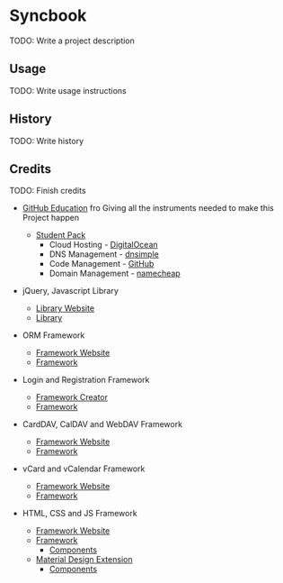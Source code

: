 # Syncbook

TODO: Write a project description

## Usage

TODO: Write usage instructions

## History

TODO: Write history

## Credits

TODO: Finish credits

- [GitHub Education](https://education.github.com/) fro Giving all the instruments needed to make this Project happen
  - [Student Pack](https://education.github.com/pack)
    - Cloud Hosting - [DigitalOcean](https://www.digitalocean.com) 
    - DNS Management - [dnsimple](https://dnsimple.com/)
    - Code Management - [GitHub](https://github.com/)
    - Domain Management - [namecheap](https://www.namecheap.com/)

- jQuery, Javascript Library
  - [Library Website](https://jquery.com/)
  - [Library](https://github.com/jquery/jquery)

- ORM Framework
  - [Framework Website](http://www.redbeanphp.com/) 
  - [Framework](https://github.com/gabordemooij/redbean)

- Login and Registration Framework
  - [Framework Creator](https://github.com/panique) 
  - [Framework](https://github.com/panique/huge)

- CardDAV, CalDAV and WebDAV Framework
  - [Framework Website](http://sabre.io/)
  - [Framework](https://github.com/fruux/sabre-dav)

- vCard and vCalendar Framework
  - [Framework Website](http://sabre.io/)
  - [Framework](https://github.com/fruux/sabre-vobject)

- HTML, CSS and JS Framework
  - [Framework Website](http://getbootstrap.com/)
  - [Framework](https://github.com/twbs/bootstrap)
    - [Components](http://getbootstrap.com/components/) 
  - [Material Design Extension](https://fezvrasta.github.io/bootstrap-material-design/)
    - [Components](http://fezvrasta.github.io/bootstrap-material-design/bootstrap-elements.html)   
